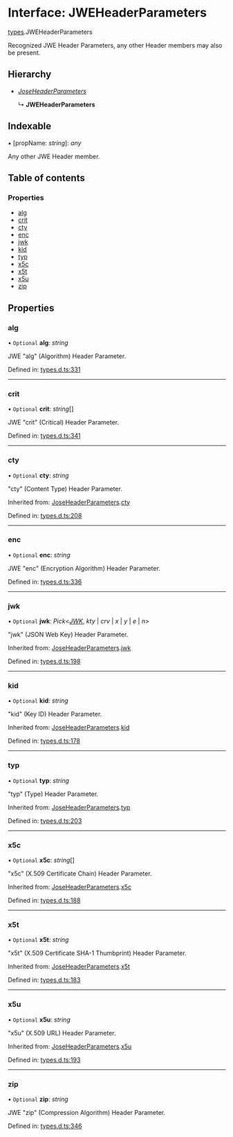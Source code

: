 # Interface: JWEHeaderParameters

[types](../modules/types.md).JWEHeaderParameters

Recognized JWE Header Parameters, any other Header members
may also be present.

## Hierarchy

* [*JoseHeaderParameters*](types.joseheaderparameters.md)

  ↳ **JWEHeaderParameters**

## Indexable

▪ [propName: *string*]: *any*

Any other JWE Header member.

## Table of contents

### Properties

- [alg](types.jweheaderparameters.md#alg)
- [crit](types.jweheaderparameters.md#crit)
- [cty](types.jweheaderparameters.md#cty)
- [enc](types.jweheaderparameters.md#enc)
- [jwk](types.jweheaderparameters.md#jwk)
- [kid](types.jweheaderparameters.md#kid)
- [typ](types.jweheaderparameters.md#typ)
- [x5c](types.jweheaderparameters.md#x5c)
- [x5t](types.jweheaderparameters.md#x5t)
- [x5u](types.jweheaderparameters.md#x5u)
- [zip](types.jweheaderparameters.md#zip)

## Properties

### alg

• `Optional` **alg**: *string*

JWE "alg" (Algorithm) Header Parameter.

Defined in: [types.d.ts:331](https://github.com/panva/jose/blob/v3.11.0/src/types.d.ts#L331)

___

### crit

• `Optional` **crit**: *string*[]

JWE "crit" (Critical) Header Parameter.

Defined in: [types.d.ts:341](https://github.com/panva/jose/blob/v3.11.0/src/types.d.ts#L341)

___

### cty

• `Optional` **cty**: *string*

"cty" (Content Type) Header Parameter.

Inherited from: [JoseHeaderParameters](types.joseheaderparameters.md).[cty](types.joseheaderparameters.md#cty)

Defined in: [types.d.ts:208](https://github.com/panva/jose/blob/v3.11.0/src/types.d.ts#L208)

___

### enc

• `Optional` **enc**: *string*

JWE "enc" (Encryption Algorithm) Header Parameter.

Defined in: [types.d.ts:336](https://github.com/panva/jose/blob/v3.11.0/src/types.d.ts#L336)

___

### jwk

• `Optional` **jwk**: *Pick*<[*JWK*](types.jwk.md), *kty* \| *crv* \| *x* \| *y* \| *e* \| *n*\>

"jwk" (JSON Web Key) Header Parameter.

Inherited from: [JoseHeaderParameters](types.joseheaderparameters.md).[jwk](types.joseheaderparameters.md#jwk)

Defined in: [types.d.ts:198](https://github.com/panva/jose/blob/v3.11.0/src/types.d.ts#L198)

___

### kid

• `Optional` **kid**: *string*

"kid" (Key ID) Header Parameter.

Inherited from: [JoseHeaderParameters](types.joseheaderparameters.md).[kid](types.joseheaderparameters.md#kid)

Defined in: [types.d.ts:178](https://github.com/panva/jose/blob/v3.11.0/src/types.d.ts#L178)

___

### typ

• `Optional` **typ**: *string*

"typ" (Type) Header Parameter.

Inherited from: [JoseHeaderParameters](types.joseheaderparameters.md).[typ](types.joseheaderparameters.md#typ)

Defined in: [types.d.ts:203](https://github.com/panva/jose/blob/v3.11.0/src/types.d.ts#L203)

___

### x5c

• `Optional` **x5c**: *string*[]

"x5c" (X.509 Certificate Chain) Header Parameter.

Inherited from: [JoseHeaderParameters](types.joseheaderparameters.md).[x5c](types.joseheaderparameters.md#x5c)

Defined in: [types.d.ts:188](https://github.com/panva/jose/blob/v3.11.0/src/types.d.ts#L188)

___

### x5t

• `Optional` **x5t**: *string*

"x5t" (X.509 Certificate SHA-1 Thumbprint) Header Parameter.

Inherited from: [JoseHeaderParameters](types.joseheaderparameters.md).[x5t](types.joseheaderparameters.md#x5t)

Defined in: [types.d.ts:183](https://github.com/panva/jose/blob/v3.11.0/src/types.d.ts#L183)

___

### x5u

• `Optional` **x5u**: *string*

"x5u" (X.509 URL) Header Parameter.

Inherited from: [JoseHeaderParameters](types.joseheaderparameters.md).[x5u](types.joseheaderparameters.md#x5u)

Defined in: [types.d.ts:193](https://github.com/panva/jose/blob/v3.11.0/src/types.d.ts#L193)

___

### zip

• `Optional` **zip**: *string*

JWE "zip" (Compression Algorithm) Header Parameter.

Defined in: [types.d.ts:346](https://github.com/panva/jose/blob/v3.11.0/src/types.d.ts#L346)
